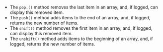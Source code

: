   * The `pop.()` method removes the last item in an array, and, if logged, can display this removed item.
  * The `push()` method adds items to the end of an array, and, if logged, returns the new number of items.
  * The `shift()` method removes the first item in an array, and, if logged, can display this removed item.
  * The `unshift()` method adds items to the beginning of an array, and, if logged, returns the new number of items.
